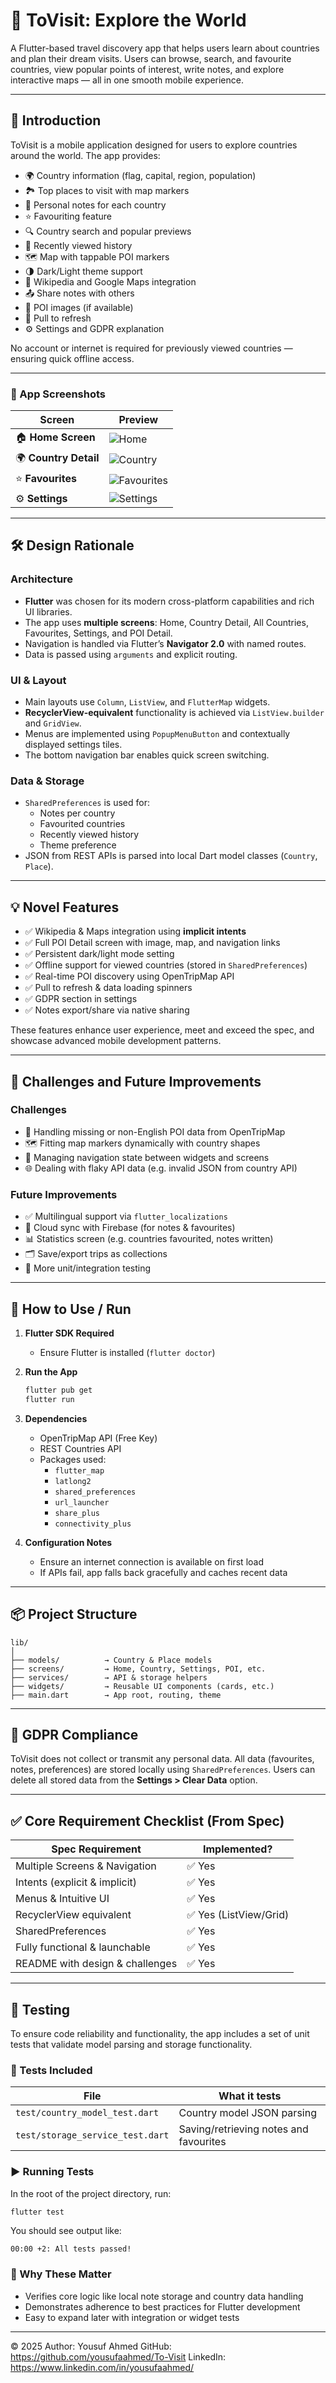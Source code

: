 # 📍 ToVisit: Explore the World

A Flutter-based travel discovery app that helps users learn about countries and plan their dream visits. Users can browse, search, and favourite countries, view popular points of interest, write notes, and explore interactive maps — all in one smooth mobile experience.

---

## 🚀 Introduction

ToVisit is a mobile application designed for users to explore countries around the world. The app provides:

- 🌍 Country information (flag, capital, region, population)
- 🏞️ Top places to visit with map markers
- 📝 Personal notes for each country
- ⭐ Favouriting feature
- 🔍 Country search and popular previews
- 📌 Recently viewed history
- 🗺️ Map with tappable POI markers
- 🌗 Dark/Light theme support
- 🔗 Wikipedia and Google Maps integration
- 📤 Share notes with others
- 📸 POI images (if available)
- 🔄 Pull to refresh
- ⚙️ Settings and GDPR explanation

No account or internet is required for previously viewed countries — ensuring quick offline access.

---

### 📸 App Screenshots

| Screen       | Preview |
|--------------|---------|
| 🏠 **Home Screen**      | ![Home](assets/home.png) |
| 🌍 **Country Detail**   | ![Country](assets/country.png) |
| ⭐ **Favourites**        | ![Favourites](assets/favourites.png) |
| ⚙️ **Settings**          | ![Settings](assets/settings.png) |

---

## 🛠️ Design Rationale

### Architecture
- **Flutter** was chosen for its modern cross-platform capabilities and rich UI libraries.
- The app uses **multiple screens**: Home, Country Detail, All Countries, Favourites, Settings, and POI Detail.
- Navigation is handled via Flutter’s **Navigator 2.0** with named routes.
- Data is passed using `arguments` and explicit routing.

### UI & Layout
- Main layouts use `Column`, `ListView`, and `FlutterMap` widgets.
- **RecyclerView-equivalent** functionality is achieved via `ListView.builder` and `GridView`.
- Menus are implemented using `PopupMenuButton` and contextually displayed settings tiles.
- The bottom navigation bar enables quick screen switching.

### Data & Storage
- `SharedPreferences` is used for:
  - Notes per country
  - Favourited countries
  - Recently viewed history
  - Theme preference
- JSON from REST APIs is parsed into local Dart model classes (`Country`, `Place`).

---

## 💡 Novel Features

- ✅ Wikipedia & Maps integration using **implicit intents**
- ✅ Full POI Detail screen with image, map, and navigation links
- ✅ Persistent dark/light mode setting
- ✅ Offline support for viewed countries (stored in `SharedPreferences`)
- ✅ Real-time POI discovery using OpenTripMap API
- ✅ Pull to refresh & data loading spinners
- ✅ GDPR section in settings
- ✅ Notes export/share via native sharing

These features enhance user experience, meet and exceed the spec, and showcase advanced mobile development patterns.

---

## 🧩 Challenges and Future Improvements

### Challenges
- 🧭 Handling missing or non-English POI data from OpenTripMap
- 🗺️ Fitting map markers dynamically with country shapes
- 🧪 Managing navigation state between widgets and screens
- 🌐 Dealing with flaky API data (e.g. invalid JSON from country API)

### Future Improvements
- ✅ Multilingual support via `flutter_localizations`
- 🔐 Cloud sync with Firebase (for notes & favourites)
- 📊 Statistics screen (e.g. countries favourited, notes written)
- 🗂️ Save/export trips as collections
- 🧪 More unit/integration testing

---

## 📂 How to Use / Run

1. **Flutter SDK Required**  
   - Ensure Flutter is installed (`flutter doctor`)

2. **Run the App**
   ```bash
   flutter pub get
   flutter run
   ```

3. **Dependencies**  
   - OpenTripMap API (Free Key)
   - REST Countries API
   - Packages used:
     - `flutter_map`
     - `latlong2`
     - `shared_preferences`
     - `url_launcher`
     - `share_plus`
     - `connectivity_plus`

4. **Configuration Notes**
   - Ensure an internet connection is available on first load
   - If APIs fail, app falls back gracefully and caches recent data

---

## 📦 Project Structure

```
lib/
│
├── models/          → Country & Place models
├── screens/         → Home, Country, Settings, POI, etc.
├── services/        → API & storage helpers
├── widgets/         → Reusable UI components (cards, etc.)
├── main.dart        → App root, routing, theme
```

---

## 📃 GDPR Compliance

ToVisit does not collect or transmit any personal data. All data (favourites, notes, preferences) are stored locally using `SharedPreferences`. Users can delete all stored data from the **Settings > Clear Data** option.

---

## ✅ Core Requirement Checklist (From Spec)

| Spec Requirement                      | Implemented? |
|--------------------------------------|--------------|
| Multiple Screens & Navigation        | ✅ Yes        |
| Intents (explicit & implicit)        | ✅ Yes        |
| Menus & Intuitive UI                 | ✅ Yes        |
| RecyclerView equivalent              | ✅ Yes (ListView/Grid) |
| SharedPreferences                    | ✅ Yes        |
| Fully functional & launchable        | ✅ Yes        |
| README with design & challenges      | ✅ Yes        |

---

## 🧪 Testing

To ensure code reliability and functionality, the app includes a set of unit tests that validate model parsing and storage functionality.

### 📁 Tests Included

| File                              | What it tests                             |
|-----------------------------------|--------------------------------------------|
| `test/country_model_test.dart`    | Country model JSON parsing                 |
| `test/storage_service_test.dart` | Saving/retrieving notes and favourites     |

### ▶️ Running Tests

In the root of the project directory, run:

```bash
flutter test
```

You should see output like:

```
00:00 +2: All tests passed!
```

### 🧠 Why These Matter

- Verifies core logic like local note storage and country data handling
- Demonstrates adherence to best practices for Flutter development
- Easy to expand later with integration or widget tests

---

© 2025 
Author: Yousuf Ahmed
GitHub: https://github.com/yousufaahmed/To-Visit
LinkedIn: https://www.linkedin.com/in/yousufaahmed/